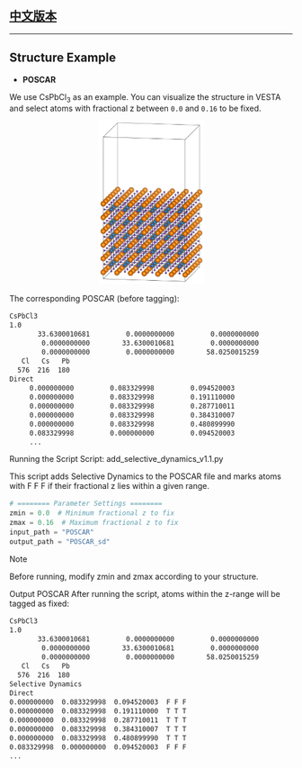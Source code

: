## **[中文版本](https://www.misaraty.com/2025-07-22_add-selective-dynamics/)**

---

## Structure Example

* **POSCAR**

We use CsPbCl<sub>3</sub> as an example. You can visualize the structure in VESTA and select atoms with fractional z between `0.0` and `0.16` to be fixed.

<div align="center">
  <img src="./CsPbCl3.jpg" width="37.5%"/>
</div>

The corresponding POSCAR (before tagging):

```shell
CsPbCl3
1.0
       33.6300010681         0.0000000000         0.0000000000
        0.0000000000        33.6300010681         0.0000000000
        0.0000000000         0.0000000000        58.0250015259
   Cl   Cs   Pb
  576  216  180
Direct
     0.000000000         0.083329998         0.094520003
     0.000000000         0.083329998         0.191110000
     0.000000000         0.083329998         0.287710011
     0.000000000         0.083329998         0.384310007
     0.000000000         0.083329998         0.480899990
     0.083329998         0.000000000         0.094520003
     ...
```
Running the Script
Script: add_selective_dynamics_v1.1.py

This script adds Selective Dynamics to the POSCAR file and marks atoms with F F F if their fractional z lies within a given range.

```python
# ======== Parameter Settings ========
zmin = 0.0  # Minimum fractional z to fix
zmax = 0.16  # Maximum fractional z to fix
input_path = "POSCAR"
output_path = "POSCAR_sd"
```

> [!NOTE]
> Before running, modify zmin and zmax according to your structure.

Output POSCAR
After running the script, atoms within the z-range will be tagged as fixed:

```shell
CsPbCl3
1.0
       33.6300010681         0.0000000000         0.0000000000
        0.0000000000        33.6300010681         0.0000000000
        0.0000000000         0.0000000000        58.0250015259
   Cl   Cs   Pb
  576  216  180
Selective Dynamics
Direct
0.000000000  0.083329998  0.094520003  F F F
0.000000000  0.083329998  0.191110000  T T T
0.000000000  0.083329998  0.287710011  T T T
0.000000000  0.083329998  0.384310007  T T T
0.000000000  0.083329998  0.480899990  T T T
0.083329998  0.000000000  0.094520003  F F F
...
```
